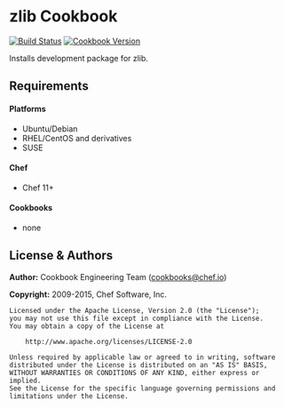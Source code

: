 zlib Cookbook
=============
[![Build Status](https://travis-ci.org/chef-cookbooks/zlib.svg?branch=master)](http://travis-ci.org/chef-cookbooks/zlib)
[![Cookbook Version](https://img.shields.io/cookbook/v/zlib.svg)](https://supermarket.chef.io/cookbooks/zlib)

Installs development package for zlib.

Requirements
------------
#### Platforms
* Ubuntu/Debian
* RHEL/CentOS and derivatives
* SUSE

#### Chef
* Chef 11+

#### Cookbooks
* none

License & Authors
-----------------

**Author:** Cookbook Engineering Team (<cookbooks@chef.io>)

**Copyright:** 2009-2015, Chef Software, Inc.
```
Licensed under the Apache License, Version 2.0 (the "License");
you may not use this file except in compliance with the License.
You may obtain a copy of the License at

    http://www.apache.org/licenses/LICENSE-2.0

Unless required by applicable law or agreed to in writing, software
distributed under the License is distributed on an "AS IS" BASIS,
WITHOUT WARRANTIES OR CONDITIONS OF ANY KIND, either express or implied.
See the License for the specific language governing permissions and
limitations under the License.
```

